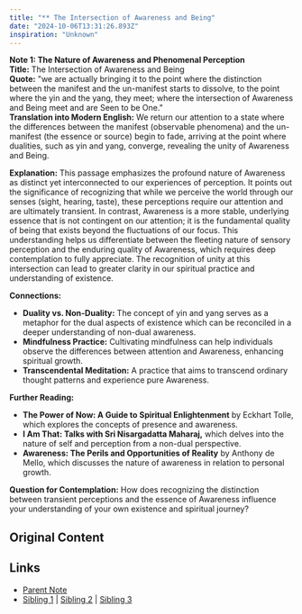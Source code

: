 ```yaml
---
title: "** The Intersection of Awareness and Being"
date: "2024-10-06T13:31:26.893Z"
inspiration: "Unknown"
---
```


  
**Note 1: The Nature of Awareness and Phenomenal Perception**  
**Title:** The Intersection of Awareness and Being  
**Quote:** "we are actually bringing it to the point where the distinction between the manifest and the un-manifest starts to dissolve, to the point where the yin and the yang, they meet; where the intersection of Awareness and Being meet and are Seen to be One."  
**Translation into Modern English:** We return our attention to a state where the differences between the manifest (observable phenomena) and the un-manifest (the essence or source) begin to fade, arriving at the point where dualities, such as yin and yang, converge, revealing the unity of Awareness and Being.  

**Explanation:** This passage emphasizes the profound nature of Awareness as distinct yet interconnected to our experiences of perception. It points out the significance of recognizing that while we perceive the world through our senses (sight, hearing, taste), these perceptions require our attention and are ultimately transient. In contrast, Awareness is a more stable, underlying essence that is not contingent on our attention; it is the fundamental quality of being that exists beyond the fluctuations of our focus. This understanding helps us differentiate between the fleeting nature of sensory perception and the enduring quality of Awareness, which requires deep contemplation to fully appreciate. The recognition of unity at this intersection can lead to greater clarity in our spiritual practice and understanding of existence.

**Connections:**  
- **Duality vs. Non-Duality:** The concept of yin and yang serves as a metaphor for the dual aspects of existence which can be reconciled in a deeper understanding of non-dual awareness.  
- **Mindfulness Practice:** Cultivating mindfulness can help individuals observe the differences between attention and Awareness, enhancing spiritual growth.  
- **Transcendental Meditation:** A practice that aims to transcend ordinary thought patterns and experience pure Awareness.

**Further Reading:**  
- **The Power of Now: A Guide to Spiritual Enlightenment** by Eckhart Tolle, which explores the concepts of presence and awareness.  
- **I Am That: Talks with Sri Nisargadatta Maharaj,** which delves into the nature of self and perception from a non-dual perspective.  
- **Awareness: The Perils and Opportunities of Reality** by Anthony de Mello, which discusses the nature of awareness in relation to personal growth.

**Question for Contemplation:** How does recognizing the distinction between transient perceptions and the essence of Awareness influence your understanding of your own existence and spiritual journey?  


## Original Content



## Links

- [Parent Note](/parent-note.md)
- [Sibling 1](/zettel1.md) | [Sibling 2](/zettel2.md) | [Sibling 3](/zettel3.md)
